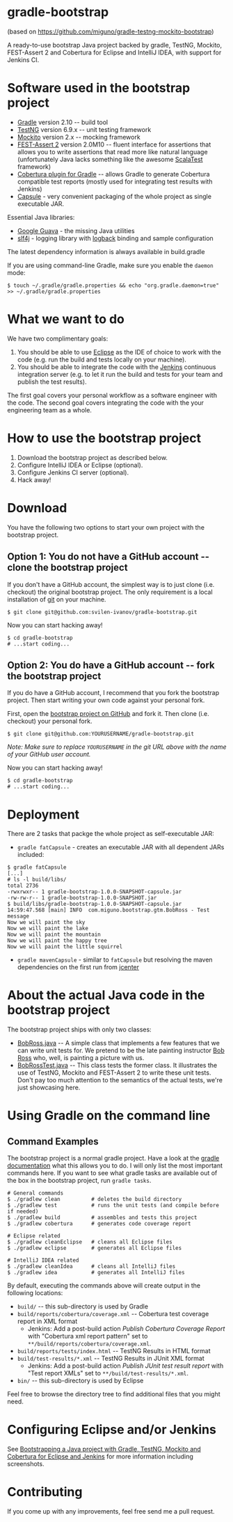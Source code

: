 gradle-bootstrap
=================

(based on https://github.com/miguno/gradle-testng-mockito-bootstrap)
    
A ready-to-use bootstrap Java project backed by gradle, TestNG, Mockito, FEST-Assert 2 and Cobertura for Eclipse and IntelliJ IDEA, with support for Jenkins CI.


# Software used in the bootstrap project

* [Gradle](http://www.gradle.org/) version 2.10 -- build tool
* [TestNG](http://testng.org/) version 6.9.x -- unit testing framework
* [Mockito](https://github.com/mockito/mockito) version 2.x -- mocking framework
* [FEST-Assert 2](https://github.com/alexruiz/fest-assert-2.x) version 2.0M10 -- fluent interface for assertions that
  allows you to write assertions that read more like natural language (unfortunately Java lacks something like the
  awesome [ScalaTest](http://www.scalatest.org/) framework)
* [Cobertura plugin for Gradle](https://github.com/stevesaliman/gradle-cobertura-plugin) -- allows Gradle to generate
  Cobertura compatible test reports (mostly used for integrating test results with Jenkins)
* [Capsule](http://www.capsule.io/user-guide/) - very convenient packaging of the whole project as single executable JAR.

Essential Java libraries:

* [Google Guava](http://code.google.com/p/guava-libraries/) - the missing Java utilities
* [slf4j](http://www.slf4j.org/) - logging library with [logback](http://logback.qos.ch/) binding and sample configuration

The latest dependency information is always available in build.gradle

If you are using command-line Gradle, make sure you enable the `daemon` mode:

```
$ touch ~/.gradle/gradle.properties && echo "org.gradle.daemon=true" >> ~/.gradle/gradle.properties
```

# What we want to do

We have two complimentary goals:

1. You should be able to use [Eclipse](http://www.eclipse.org/) as the IDE of choice to work with the code (e.g. run
   the build and tests locally on your machine).
2. You should be able to integrate the code with the [Jenkins](http://jenkins-ci.org/) continuous integration server
   (e.g. to let it run the build and tests for your team and publish the test results).

The first goal covers your personal workflow as a software engineer with the code.  The second goal covers integrating
the code with the your engineering team as a whole.


# How to use the bootstrap project

1. Download the bootstrap project as described below.
2. Configure IntelliJ IDEA or Eclipse (optional).
3. Configure Jenkins CI server (optional).
4. Hack away!


# Download

You have the following two options to start your own project with the bootstrap project.


## Option 1: You do not have a GitHub account -- clone the bootstrap project

If you don't have a GitHub account, the simplest way is to just clone (i.e. checkout) the original bootstrap project.
The only requirement is a local installation of [git](http://git-scm.com/) on your machine.

```
$ git clone git@github.com:svilen-ivanov/gradle-bootstrap.git
```

Now you can start hacking away!

```
$ cd gradle-bootstrap
# ...start coding...
```

## Option 2: You do have a GitHub account  -- fork the bootstrap project

If you do have a GitHub account, I recommend that you fork the bootstrap project.  Then start writing your own code
against your personal fork.

First, open the [bootstrap project on GitHub](https://github.com/svilen-ivanov/gradle-bootstrap) and fork it.
Then clone (i.e. checkout) your personal fork.

```
$ git clone git@github.com:YOURUSERNAME/gradle-bootstrap.git
```

_Note: Make sure to replace `YOURUSERNAME` in the git URL above with the name of your GitHub user account._

Now you can start hacking away!

```
$ cd gradle-bootstrap
# ...start coding...
```

# Deployment

There are 2 tasks that packge the whole project as self-executable JAR:

* ``gradle fatCapsule`` - creates an executable JAR with all dependent JARs included:

```
$ gradle fatCapsule
[...]
# ls -l build/libs/
total 2736
-rwxrwxr-- 1 gradle-bootstrap-1.0.0-SNAPSHOT-capsule.jar
-rw-rw-r-- 1 gradle-bootstrap-1.0.0-SNAPSHOT.jar
$ build/libs/gradle-bootstrap-1.0.0-SNAPSHOT-capsule.jar
14:59:47.568 [main] INFO  com.miguno.bootstrap.gtm.BobRoss - Test message
Now we will paint the sky
Now we will paint the lake
Now we will paint the mountain
Now we will paint the happy tree
Now we will paint the little squirrel
```

* ``gradle mavenCapsule`` - similar to ``fatCapsule`` but resolving the maven dependencies on the first run from [jcenter](https://bintray.com/bintray/jcenter)

# About the actual Java code in the bootstrap project

The bootstrap project ships with only two classes:

* [BobRoss.java](https://github.com/svilen-ivanov/gradle-bootstrap/blob/master/src/main/java/com/miguno/bootstrap/gtm/BobRoss.java)
  -- A simple class that implements a few features that we can write unit tests for.  We pretend to be the late
  painting instructor [Bob Ross](http://en.wikipedia.org/wiki/Bob_Ross) who, well, is painting a picture with us.
* [BobRossTest.java](https://github.com/svilen-ivanov/gradle-bootstrap/blob/master/src/test/java/com/miguno/bootstrap/gtm/BobRossTest.java)
  -- This class tests the former class.  It illustrates the use of TestNG, Mockito and FEST-Assert 2 to write these
  unit tests.  Don't pay too much attention to the semantics of the actual tests, we're just showcasing here.


# Using Gradle on the command line


## Command Examples

The bootstrap project is a normal gradle project.  Have a look at the
[gradle documentation](http://www.gradle.org/documentation) what this allows you to do.  I will only list the most
important commands here.  If you want to see what gradle tasks are available out of the box in the bootstrap project,
run `gradle tasks`.


```
# General commands
$ ./gradlew clean          # deletes the build directory
$ ./gradlew test           # runs the unit tests (and compile before if needed)
$ ./gradlew build          # assembles and tests this project
$ ./gradlew cobertura      # generates code coverage report

# Eclipse related
$ ./gradlew cleanEclipse   # cleans all Eclipse files
$ ./gradlew eclipse        # generates all Eclipse files

# IntelliJ IDEA related
$ ./gradlew cleanIdea      # cleans all IntelliJ files
$ ./gradlew idea           # generates all IntelliJ files
```

By default, executing the commands above will create output in the following locations:

* `build/` -- this sub-directory is used by Gradle
* `build/reports/cobertura/coverage.xml` -- Cobertura test coverage report in XML format
    * Jenkins: Add a post-build action _Publish Cobertura Coverage Report_ with "Cobertura xml report pattern" set to
      `**/build/reports/cobertura/coverage.xml`.
* `build/reports/tests/index.html` -- TestNG Results in HTML format
* `build/test-results/*.xml` -- TestNG Results in JUnit XML format
    * Jenkins: Add a post-build action _Publish JUnit test result report_ with "Test report XMLs" set to
      `**/build/test-results/*.xml`.
* `bin/` -- this sub-directory is used by Eclipse

Feel free to browse the directory tree to find additional files that you might need.


# Configuring Eclipse and/or Jenkins

See [Bootstrapping a Java project with Gradle, TestNG, Mockito and Cobertura for Eclipse and Jenkins](http://www.michael-noll.com/blog/2013/01/25/bootstrapping-a-java-project-with-gradle/) for more information including screenshots.


# Contributing

If you come up with any improvements, feel free send me a pull request.
